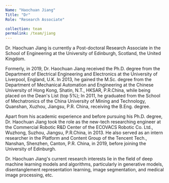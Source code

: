```yaml
---
Name: "Haochuan Jiang"
Title: "Dr"
Role: "Research Associate"

collection: team
permalink: /team/jiang
---
```

Dr. Haochuan Jiang is currently a Post-doctoral Research Associate in the School
of Engineering at the University of Edinburgh, Scotland, the United Kingdom.

Formerly, in 2019, Dr. Haochuan Jiang received the Ph.D. degree from the
Department of Electrical Engineering and Electronics at the University of
Liverpool, England, U.K. In 2013, he gained the M.Sc. degree from the Department
of Mechanical Automation and Engineering at the Chinese University of Hong Kong,
Shatin, N.T., HKSAR, P.R.China, while being placed on the Dean's List (top 5%);
In 2011, he graduated from the School of Mechatronics of the China University of
Mining and Technology, Quanshan, Xuzhou, Jiangsu, P.R. China, receiving the
B.Eng. degree.

Apart from his academic experience and before pursuing his Ph.D. degree, Dr.
Haochuan Jiang took the role as the new-tech researching engineer at the
Commercial Robotic R&D Center of the ECOVACS Robotic Co. Ltd., Wuzhong, Suzhou,
Jiangsu, P.R.China, in 2013. He also served as an intern researcher in the
Platform and Content Group of the Tencent Tech., Nanshan, Shenzhen, Canton, P.R.
China, in 2019, before joining the University of Edinburgh. 

Dr. Haochuan Jiang's current research interests lie in the field of deep machine
learning models and algorithms, particularly in generative models,
disentanglement representation learning, image segmentation, and medical image
processing, etc.
